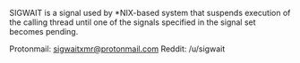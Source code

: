 SIGWAIT is a signal used by *NIX-based system that suspends execution of the calling thread until one of the signals specified in the signal set becomes pending.

Protonmail: sigwaitxmr@protonmail.com
Reddit: /u/sigwait

